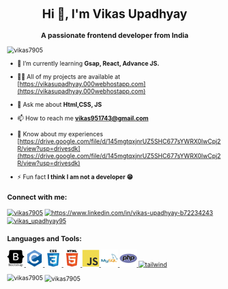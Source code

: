 <h1 align="center">Hi 👋, I'm Vikas Upadhyay</h1>
<h3 align="center">A passionate frontend developer from India</h3>

<!--<img src="https://images.app.goo.gl/i6GfVHC9hQ8yreucA" alt="coding" align="right" width="400">-->

<p align="left"> <img src="https://komarev.com/ghpvc/?username=vikas7905&label=Profile%20views&color=0e75b6&style=flat" alt="vikas7905" /> </p>

- 🌱 I’m currently learning **Gsap, React, Advance JS.**

- 👨‍💻 All of my projects are available at [https://vikasupadhyay.000webhostapp.com](https://vikasupadhyay.000webhostapp.com)

- 💬 Ask me about **Html,CSS, JS**

- 📫 How to reach me **vikas951743@gmail.com**

- 📄 Know about my experiences [https://drive.google.com/file/d/145mgtqxjnrUZ5SHC677sYWRX0lwCpj2R/view?usp=drivesdk](https://drive.google.com/file/d/145mgtqxjnrUZ5SHC677sYWRX0lwCpj2R/view?usp=drivesdk)

- ⚡ Fun fact **I think I am not a developer 😁**

<h3 align="left">Connect with me:</h3>
<p align="left">
<a href="https://codepen.io/vikas7905" target="blank"><img align="center" src="https://raw.githubusercontent.com/rahuldkjain/github-profile-readme-generator/master/src/images/icons/Social/codepen.svg" alt="vikas7905" height="30" width="40" /></a>
<a href="https://linkedin.com/in/https://www.linkedin.com/in/vikas-upadhyay-b72234243" target="blank"><img align="center" src="https://raw.githubusercontent.com/rahuldkjain/github-profile-readme-generator/master/src/images/icons/Social/linked-in-alt.svg" alt="https://www.linkedin.com/in/vikas-upadhyay-b72234243" height="30" width="40" /></a>
<a href="https://instagram.com/vikas_upadhyay95" target="blank"><img align="center" src="https://raw.githubusercontent.com/rahuldkjain/github-profile-readme-generator/master/src/images/icons/Social/instagram.svg" alt="vikas_upadhyay95" height="30" width="40" /></a>
</p>

<h3 align="left">Languages and Tools:</h3>
<p align="left"> <a href="https://getbootstrap.com" target="_blank" rel="noreferrer"> <img src="https://raw.githubusercontent.com/devicons/devicon/master/icons/bootstrap/bootstrap-plain-wordmark.svg" alt="bootstrap" width="40" height="40"/> </a> <a href="https://www.cprogramming.com/" target="_blank" rel="noreferrer"> <img src="https://raw.githubusercontent.com/devicons/devicon/master/icons/c/c-original.svg" alt="c" width="40" height="40"/> </a> <a href="https://www.w3schools.com/css/" target="_blank" rel="noreferrer"> <img src="https://raw.githubusercontent.com/devicons/devicon/master/icons/css3/css3-original-wordmark.svg" alt="css3" width="40" height="40"/> </a> <a href="https://www.w3.org/html/" target="_blank" rel="noreferrer"> <img src="https://raw.githubusercontent.com/devicons/devicon/master/icons/html5/html5-original-wordmark.svg" alt="html5" width="40" height="40"/> </a> <a href="https://developer.mozilla.org/en-US/docs/Web/JavaScript" target="_blank" rel="noreferrer"> <img src="https://raw.githubusercontent.com/devicons/devicon/master/icons/javascript/javascript-original.svg" alt="javascript" width="40" height="40"/> </a> <a href="https://www.mysql.com/" target="_blank" rel="noreferrer"> <img src="https://raw.githubusercontent.com/devicons/devicon/master/icons/mysql/mysql-original-wordmark.svg" alt="mysql" width="40" height="40"/> </a> <a href="https://www.php.net" target="_blank" rel="noreferrer"> <img src="https://raw.githubusercontent.com/devicons/devicon/master/icons/php/php-original.svg" alt="php" width="40" height="40"/> </a> <a href="https://tailwindcss.com/" target="_blank" rel="noreferrer"> <img src="https://www.vectorlogo.zone/logos/tailwindcss/tailwindcss-icon.svg" alt="tailwind" width="40" height="40"/> </a> </p>

<p><img align="left" src="https://github-readme-stats.vercel.app/api/top-langs?username=vikas7905&show_icons=true&theme=dark&title_color=00ffff&text_color=ffffff&locale=en&layout=compact" alt="vikas7905" /></p>

<p>&nbsp;<img align="center" src="https://github-readme-stats.vercel.app/api?username=vikas7905&show_icons=true&locale=en" alt="vikas7905" /></p>
